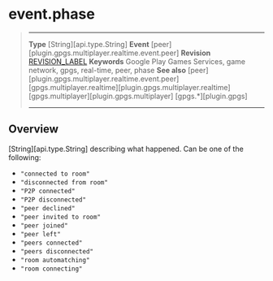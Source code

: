 # event.phase

> --------------------- ------------------------------------------------------------------------------------------
> __Type__              [String][api.type.String]
> __Event__             [peer][plugin.gpgs.multiplayer.realtime.event.peer]
> __Revision__          [REVISION_LABEL](REVISION_URL)
> __Keywords__          Google Play Games Services, game network, gpgs, real-time, peer, phase
> __See also__          [peer][plugin.gpgs.multiplayer.realtime.event.peer]
>						[gpgs.multiplayer.realtime][plugin.gpgs.multiplayer.realtime]
>						[gpgs.multiplayer][plugin.gpgs.multiplayer]
>                       [gpgs.*][plugin.gpgs]
> --------------------- ------------------------------------------------------------------------------------------

## Overview

[String][api.type.String] describing what happened. Can be one of the following:

* `"connected to room"`
* `"disconnected from room"`
* `"P2P connected"`
* `"P2P disconnected"`
* `"peer declined"`
* `"peer invited to room"`
* `"peer joined"`
* `"peer left"`
* `"peers connected"`
* `"peers disconnected"`
* `"room automatching"`
* `"room connecting"`
